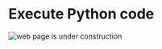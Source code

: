 # Execute Python code

![web page is under construction](https://docimages.blob.core.chinacloudapi.cn/images/commingsoon20210514.jpg)
